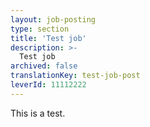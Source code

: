 ```yaml
---
layout: job-posting
type: section
title: 'Test job'
description: >-
  Test job
archived: false
translationKey: test-job-post
leverId: 11112222
---
```


This is a test.
